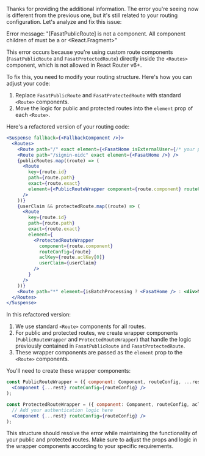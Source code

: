 Thanks for providing the additional information. The error you're seeing now is different from the previous one, but it's still related to your routing configuration. Let's analyze and fix this issue:

Error message: "[FasatPublicRoute] is not a <Route> component. All component children of <Routes> must be a <Route> or <React.Fragment>"

This error occurs because you're using custom route components (`FasatPublicRoute` and `FasatProtectedRoute`) directly inside the `<Routes>` component, which is not allowed in React Router v6+.

To fix this, you need to modify your routing structure. Here's how you can adjust your code:

1. Replace `FasatPublicRoute` and `FasatProtectedRoute` with standard `<Route>` components.
2. Move the logic for public and protected routes into the `element` prop of each `<Route>`.

Here's a refactored version of your routing code:

```jsx
<Suspense fallback={<FallbackComponent />}>
  <Routes>
    <Route path="/" exact element={<FasatHome isExternalUser={/* your prop */} />} />
    <Route path="/signin-oidc" exact element={<FasatHome />} />
    {publicRoutes.map((route) => (
      <Route
        key={route.id}
        path={route.path}
        exact={route.exact}
        element={<PublicRouteWrapper component={route.component} routeConfig={route} />}
      />
    ))}
    {userClaim && protectedRoute.map((route) => (
      <Route
        key={route.id}
        path={route.path}
        exact={route.exact}
        element={
          <ProtectedRouteWrapper
            component={route.component}
            routeConfig={route}
            aclKey={route.aclKey[0]}
            userClaim={userClaim}
          />
        }
      />
    ))}
    <Route path="*" element={isBatchProcessing ? <FasatHome /> : <div>Not Found</div>} />
  </Routes>
</Suspense>
```

In this refactored version:

1. We use standard `<Route>` components for all routes.
2. For public and protected routes, we create wrapper components (`PublicRouteWrapper` and `ProtectedRouteWrapper`) that handle the logic previously contained in `FasatPublicRoute` and `FasatProtectedRoute`.
3. These wrapper components are passed as the `element` prop to the `<Route>` components.

You'll need to create these wrapper components:

```jsx
const PublicRouteWrapper = ({ component: Component, routeConfig, ...rest }) => (
  <Component {...rest} routeConfig={routeConfig} />
);

const ProtectedRouteWrapper = ({ component: Component, routeConfig, aclKey, userClaim, ...rest }) => (
  // Add your authentication logic here
  <Component {...rest} routeConfig={routeConfig} />
);
```

This structure should resolve the error while maintaining the functionality of your public and protected routes. Make sure to adjust the props and logic in the wrapper components according to your specific requirements.​​​​​​​​​​​​​​​​